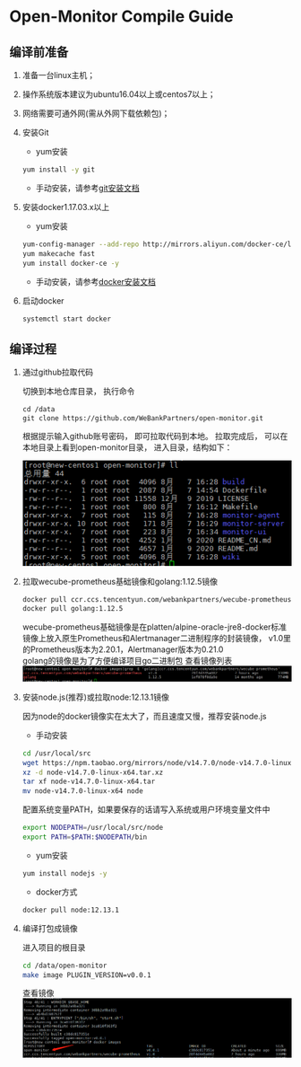 # Open-Monitor Compile Guide

## 编译前准备
1. 准备一台linux主机；
2. 操作系统版本建议为ubuntu16.04以上或centos7以上；
3. 网络需要可通外网(需从外网下载依赖包)；
4. 安装Git
	- yum安装 
	```bash
    yum install -y git
    ```
	- 手动安装，请参考[git安装文档](git_install_guide.md)

5. 安装docker1.17.03.x以上
    - yum安装 
    ```bash
    yum-config-manager --add-repo http://mirrors.aliyun.com/docker-ce/linux/centos/docker-ce.repo
    yum makecache fast
    yum install docker-ce -y
    ```
	- 手动安装，请参考[docker安装文档](docker_install_guide.md)
	
6. 启动docker
    ```bash
    systemctl start docker
    ```


## 编译过程
1. 通过github拉取代码

	切换到本地仓库目录， 执行命令 
	
	```
	cd /data	
	git clone https://github.com/WeBankPartners/open-monitor.git
	```

	根据提示输入github账号密码， 即可拉取代码到本地。
	拉取完成后， 可以在本地目录上看到open-monitor目录， 进入目录，结构如下：

	![open-monitor-dir](images/open-monitor-dir.png)
	
2. 拉取wecube-prometheus基础镜像和golang:1.12.5镜像
    ```bash
    docker pull ccr.ccs.tencentyun.com/webankpartners/wecube-prometheus:v1.0
    docker pull golang:1.12.5
    ```
    wecube-prometheus基础镜像是在platten/alpine-oracle-jre8-docker标准镜像上放入原生Prometheus和Alertmanager二进制程序的封装镜像，
    v1.0里的Prometheus版本为2.20.1，Alertmanager版本为0.21.0  
    golang的镜像是为了方便编译项目go二进制包
    查看镜像列表  
    ![docker-images](images/docker-images.png)

3. 安装node.js(推荐)或拉取node:12.13.1镜像
	
	因为node的docker镜像实在太大了，而且速度又慢，推荐安装node.js  
	
	- 手动安装  
	```bash
    cd /usr/local/src
    wget https://npm.taobao.org/mirrors/node/v14.7.0/node-v14.7.0-linux-x64.tar.xz
    xz -d node-v14.7.0-linux-x64.tar.xz
    tar xf node-v14.7.0-linux-x64.tar
    mv node-v14.7.0-linux-x64 node
    ```
    配置系统变量PATH，如果要保存的话请写入系统或用户环境变量文件中
    ```bash
    export NODEPATH=/usr/local/src/node
    export PATH=$PATH:$NODEPATH/bin
	```
	- yum安装
	```bash
    yum install nodejs -y
    ```
    - docker方式
    ```bash
    docker pull node:12.13.1
    ```
	
4. 编译打包成镜像
	
	进入项目的根目录
	```bash
    cd /data/open-monitor
    make image PLUGIN_VERSION=v0.0.1
    ```
    查看镜像  
    ![open-monitor-image](images/open-monitor-image.png)